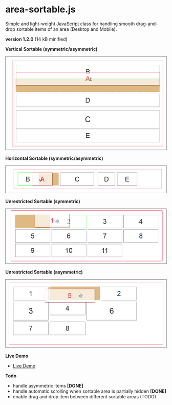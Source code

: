 # area-sortable.js

Simple and light-weight JavaScript class for handling smooth drag-and-drop sortable items of an area (Desktop and Mobile).


**version 1.2.0** (14 kB minified)


**Vertical Sortable (symmetric/asymmetric)**

[![Vertical sortable](/vertical.png)](https://foo123.github.io/examples/area-sortable/)


**Horizontal Sortable (symmetric/asymmetric)**

[![Horizontal sortable](/horizontal.png)](https://foo123.github.io/examples/area-sortable/)


**Unrestricted Sortable (symmetric)**

[![Unrestricted symmetric sortable](/unrestricted-sym.png)](https://foo123.github.io/examples/area-sortable/)


**Unrestricted Sortable (asymmetric)**

[![Unrestricted asymmetric sortable](/unrestricted-asym.png)](https://foo123.github.io/examples/area-sortable/)



**Live Demo**

* [Live Demo](https://foo123.github.io/examples/area-sortable/)


**Todo**

* handle asymmetric items **[DONE]**
* handle automatic scrolling when sortable area is partially hidden **[DONE]**
* enable drag and drop item between different sortable areas (TODO)
